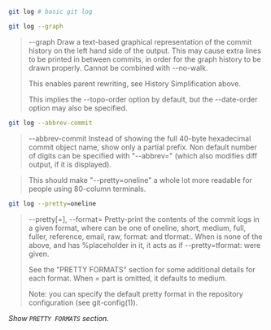 ---
---

```sh
git log # basic git log
```

```sh
git log --graph
```

> --graph
>   Draw a text-based graphical representation of the commit history on the left hand side of the output. This may
>   cause extra lines to be printed in between commits, in order for the graph history to be drawn properly. Cannot
>   be combined with --no-walk.
>
>   This enables parent rewriting, see History Simplification above.
>
>   This implies the --topo-order option by default, but the --date-order option may also be specified.

```sh
git log --abbrev-commit
```

> --abbrev-commit
>   Instead of showing the full 40-byte hexadecimal commit object name, show only a partial prefix. Non default
>   number of digits can be specified with "--abbrev=<n>" (which also modifies diff output, if it is displayed).

>   This should make "--pretty=oneline" a whole lot more readable for people using 80-column terminals.

```sh
git log --pretty=oneline
```

> --pretty[=<format>], --format=<format>
>   Pretty-print the contents of the commit logs in a given format, where <format> can be one of oneline, short,
>   medium, full, fuller, reference, email, raw, format:<string> and tformat:<string>. When <format> is none of the
>   above, and has %placeholder in it, it acts as if --pretty=tformat:<format> were given.
>
>   See the "PRETTY FORMATS" section for some additional details for each format. When =<format> part is omitted, it
>   defaults to medium.
>
>   Note: you can specify the default pretty format in the repository configuration (see git-config(1)).

*Show `PRETTY FORMATS` section.*